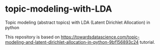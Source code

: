 # topic-modeling-with-LDA
Topic modeling (abstract topics) with LDA (Latent Dirichlet Allocation) in python

This repository is based on https://towardsdatascience.com/topic-modeling-and-latent-dirichlet-allocation-in-python-9bf156893c24 tutorial.
